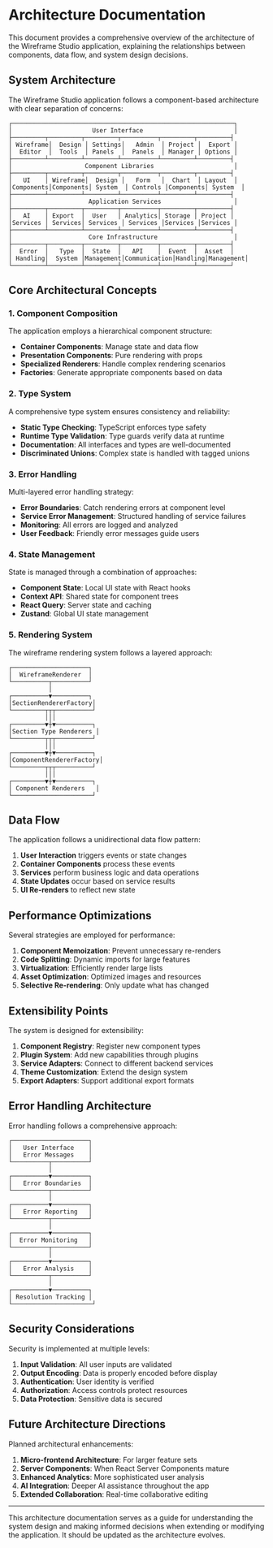 
# Architecture Documentation

This document provides a comprehensive overview of the architecture of the Wireframe Studio application, explaining the relationships between components, data flow, and system design decisions.

## System Architecture

The Wireframe Studio application follows a component-based architecture with clear separation of concerns:

```
┌─────────────────────────────────────────────────────────────┐
│                      User Interface                         │
├─────────┬─────────┬─────────┬──────────┬─────────┬─────────┤
│ Wireframe│  Design │ Settings│   Admin  │ Project │  Export │
│  Editor  │  Tools  │ Panels  │  Panels  │ Manager │ Options │
├─────────┴─────────┴─────────┴──────────┴─────────┴─────────┤
│                    Component Libraries                      │
├─────────┬─────────┬─────────┬──────────┬─────────┬─────────┤
│   UI    │ Wireframe│  Design │   Form   │  Chart  │ Layout  │
│Components│Components│ System  │ Controls │Components│ System  │
├─────────┴─────────┴─────────┴──────────┴─────────┴─────────┤
│                     Application Services                    │
├─────────┬─────────┬─────────┬──────────┬─────────┬─────────┤
│   AI    │ Export  │  User   │ Analytics│ Storage │ Project │
│Services │ Services│ Services │ Services │Services │Services │
├─────────┴─────────┴─────────┴──────────┴─────────┴─────────┤
│                     Core Infrastructure                     │
├─────────┬─────────┬─────────┬──────────┬─────────┬─────────┤
│  Error  │   Type  │  State  │   API    │  Event  │  Asset  │
│ Handling│  System │Management│Communication│Handling│Management│
└─────────┴─────────┴─────────┴──────────┴─────────┴─────────┘
```

## Core Architectural Concepts

### 1. Component Composition

The application employs a hierarchical component structure:

- **Container Components**: Manage state and data flow
- **Presentation Components**: Pure rendering with props
- **Specialized Renderers**: Handle complex rendering scenarios
- **Factories**: Generate appropriate components based on data

### 2. Type System

A comprehensive type system ensures consistency and reliability:

- **Static Type Checking**: TypeScript enforces type safety
- **Runtime Type Validation**: Type guards verify data at runtime
- **Documentation**: All interfaces and types are well-documented
- **Discriminated Unions**: Complex state is handled with tagged unions

### 3. Error Handling

Multi-layered error handling strategy:

- **Error Boundaries**: Catch rendering errors at component level
- **Service Error Management**: Structured handling of service failures
- **Monitoring**: All errors are logged and analyzed
- **User Feedback**: Friendly error messages guide users

### 4. State Management

State is managed through a combination of approaches:

- **Component State**: Local UI state with React hooks
- **Context API**: Shared state for component trees
- **React Query**: Server state and caching
- **Zustand**: Global UI state management

### 5. Rendering System

The wireframe rendering system follows a layered approach:

```
┌─────────────────────┐
│  WireframeRenderer  │
└──────────┬──────────┘
           │
┌──────────▼──────────┐
│SectionRendererFactory│
└─────────┬┬┬──────────┘
          │││
┌─────────▼┼▼──────────┐
│Section Type Renderers │
└─────────┬┬┬──────────┘
          │││
┌─────────▼┼▼──────────┐
│ComponentRendererFactory│
└─────────┬┬┬──────────┘
          │││
┌─────────▼┼▼──────────┐
│ Component Renderers   │
└──────────────────────┘
```

## Data Flow

The application follows a unidirectional data flow pattern:

1. **User Interaction** triggers events or state changes
2. **Container Components** process these events
3. **Services** perform business logic and data operations
4. **State Updates** occur based on service results
5. **UI Re-renders** to reflect new state

## Performance Optimizations

Several strategies are employed for performance:

1. **Component Memoization**: Prevent unnecessary re-renders
2. **Code Splitting**: Dynamic imports for large features
3. **Virtualization**: Efficiently render large lists
4. **Asset Optimization**: Optimized images and resources
5. **Selective Re-rendering**: Only update what has changed

## Extensibility Points

The system is designed for extensibility:

1. **Component Registry**: Register new component types
2. **Plugin System**: Add new capabilities through plugins
3. **Service Adapters**: Connect to different backend services
4. **Theme Customization**: Extend the design system
5. **Export Adapters**: Support additional export formats

## Error Handling Architecture

Error handling follows a comprehensive approach:

```
┌─────────────────────┐
│   User Interface    │
│   Error Messages    │
└──────────┬──────────┘
           │
┌──────────▼──────────┐
│   Error Boundaries  │
└──────────┬──────────┘
           │
┌──────────▼──────────┐
│   Error Reporting   │
└──────────┬──────────┘
           │
┌──────────▼──────────┐
│  Error Monitoring   │
└──────────┬──────────┘
           │
┌──────────▼──────────┐
│   Error Analysis    │
└──────────┬──────────┘
           │
┌──────────▼──────────┐
│ Resolution Tracking │
└──────────────────────┘
```

## Security Considerations

Security is implemented at multiple levels:

1. **Input Validation**: All user inputs are validated
2. **Output Encoding**: Data is properly encoded before display
3. **Authentication**: User identity is verified
4. **Authorization**: Access controls protect resources
5. **Data Protection**: Sensitive data is secured

## Future Architecture Directions

Planned architectural enhancements:

1. **Micro-frontend Architecture**: For larger feature sets
2. **Server Components**: When React Server Components mature
3. **Enhanced Analytics**: More sophisticated user analysis
4. **AI Integration**: Deeper AI assistance throughout the app
5. **Extended Collaboration**: Real-time collaborative editing

---

This architecture documentation serves as a guide for understanding the system design and making informed decisions when extending or modifying the application. It should be updated as the architecture evolves.
